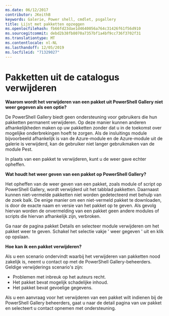 ```yaml
---
ms.date: 06/12/2017
contributor: JKeithB
keywords: Galerie, Power shell, cmdlet, psgallery
title: Lijst met pakketten opzeggen
ms.openlocfilehash: fb66fd23dae1d4640056a764c31426f61f56d910
ms.sourcegitcommit: debd2b38fb8070a7357bf1a4bf9cc736f3702f31
ms.translationtype: MT
ms.contentlocale: nl-NL
ms.lasthandoff: 12/05/2019
ms.locfileid: "71329027"
---
```

# <a name="unlisting-packages"></a>Pakketten uit de catalogus verwijderen

**Waarom wordt het verwijderen van een pakket uit PowerShell Gallery niet weer gegeven als een optie?**

De PowerShell Gallery biedt geen ondersteuning voor gebruikers die hun pakketten permanent verwijderen.
Op deze manier kunnen anderen afhankelijkheden maken op uw pakketten zonder dat u in de toekomst over mogelijke onderbrekingen hoeft te zorgen.
Als de insluitings module bijvoorbeeld afhankelijk is van de Azure-module en de Azure-module uit de galerie is verwijderd, kan de gebruiker niet langer gebruikmaken van de module Pest.

In plaats van een pakket te verwijderen, kunt u de weer gave echter opheffen.

**Wat houdt het weer geven van een pakket op PowerShell Gallery?**

Het opheffen van de weer geven van een pakket, zoals module of script op PowerShell Gallery, wordt verwijderd uit het tabblad pakketten. Daarnaast kunnen niet-vermelde pakketten niet worden gedetecteerd met behulp van de zoek balk.
De enige manier om een niet-vermeld pakket te downloaden, is door de exacte naam en versie van het pakket op te geven.
Als gevolg hiervan worden de onvermelding van een pakket geen andere modules of scripts die hiervan afhankelijk zijn, verbroken.

Ga naar de pagina pakket Details en selecteer module verwijderen om het pakket weer te geven. Schakel het selectie vakje ' weer gegeven ' uit en klik op opslaan.

**Hoe kan ik een pakket verwijderen?**

Als u een scenario ondervindt waarbij het verwijderen van pakketten nood zakelijk is, neemt u contact op met de PowerShell Gallery-beheerders.
Geldige verwijderings scenario's zijn:
- Problemen met inbreuk op het auteurs recht.
- Het pakket bevat mogelijk schadelijke inhoud.
- Het pakket bevat gevoelige gegevens.

Als u een aanvraag voor het verwijderen van een pakket wilt indienen bij de PowerShell Gallery beheerders, gaat u naar de detail pagina van uw pakket en selecteert u contact opnemen met ondersteuning.

